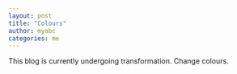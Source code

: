 ```yaml
---
layout: post
title: "Colours"
author: myabc
categories: me
---
```



This blog is currently undergoing transformation. Change colours.
